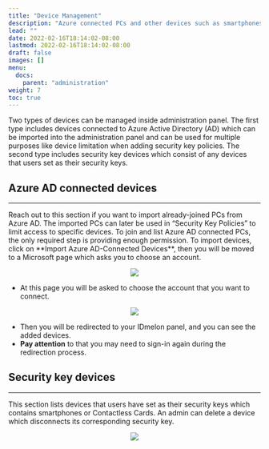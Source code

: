 ```yaml
---
title: "Device Management"
description: "Azure connected PCs and other devices such as smartphones and contactless cards."
lead: ""
date: 2022-02-16T18:14:02-08:00
lastmod: 2022-02-16T18:14:02-08:00
draft: false
images: []
menu:
  docs:
    parent: "administration"
weight: 7
toc: true
---
```


Two types of devices can be managed inside administration panel. The first type includes devices connected to Azure Active Directory (AD)
which can be imported into the administration panel and can be used for multiple purposes like device limitation when adding security key policies.
The second type includes security key devices which consist of any devices that users set as their security keys.

## Azure AD connected devices

<hr class="hr-line">
Reach out to this section if you want to import already-joined PCs from Azure AD.
The imported PCs can later be used in “Security Key Policies” to limit access to specific devices.
To join and list Azure AD connected PCs, the only required step is providing enough permission.
To import devices, click on **Import Azure AD-Connected Devices**, then you will be moved to a Microsoft page which asks you to choose an account.

<p align="center">
    <img src="/images/vendor/Panel/DeviceManagement1.png" class="doc-img-frame">
</p>

* At this page you will be asked to choose the account that you want to connect.

<p align="center">
    <img src="/images/vendor/Panel/import_azure_ad_pcs.png" class="doc-img-frame">
</p>

* Then you will be redirected to your IDmelon panel, and you can see the added devices.
* **Pay attention** to that you may need to sign-in again during the redirection process.

## Security key devices

<hr class="hr-line">
This section lists devices that users have set as their security keys which contains smartphones or Contactless Cards.
An admin can delete a device which disconnects its corresponding security key.

<p align="center">
    <img src="/images/vendor/Panel/devicemanagemnet_security.png" class="doc-img-frame">
</p>

